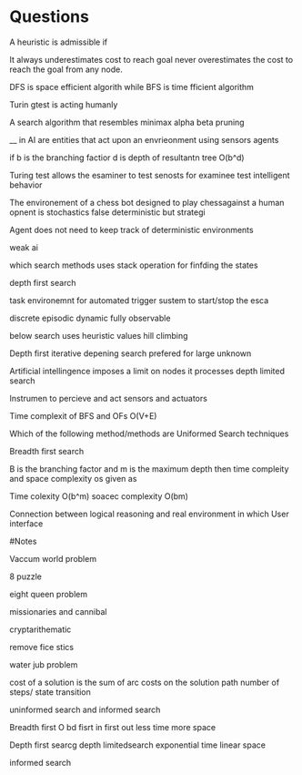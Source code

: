 # Questions

A heuristic is admissible if

It always underestimates cost to reach goal
never overestimates the cost to reach the goal from any node.

DFS is space efficient algorith while BFS is time fficient algorithm

Turin gtest is acting humanly

A search algorithm that resembles minimax
alpha beta pruning

__ in AI are entities that act upon an envrieonment using sensors
agents

if b is the branching factior d is depth of resultantn tree O(b^d)

Turing test allows the esaminer to test senosts for examinee
test intelligent behavior

The environement of a chess bot designed to play chessagainst a human opnent is stochastics
 false
deterministic but strategi 

Agent does not need to keep track of deterministic environments

weak ai

which search methods uses stack operation for finfding the states

 depth first search

task environemnt for automated trigger sustem to start/stop the esca

 discrete episodic dynamic fully observable

below search uses heuristic values
 hill climbing

Depth first iterative depening search prefered for large unknown

Artificial intellingence imposes a limit on nodes it processes
 depth limited search

Instrumen to percieve and act
 sensors and actuators

Time complexit of BFS and OFs
 O(V+E)

Which of the following method/methods are Uniformed Search techniques

 Breadth first search

B is the branching factor and m is the maximum depth then time compleity and space complexity os given as

Time colexity O(b^m) soacec complexity O(bm)

Connection between logical reasoning and real environment in which 
 User interface

#Notes

Vaccum world problem

8 puzzle

eight queen problem

missionaries and cannibal

cryptarithematic

remove fice stics

water jub problem

cost of a solution is the sum of arc costs on the solution path number of steps/ state transition

uninformed search and informed search

Breadth first O bd
fisrt in first out
less time more space

Depth first searcg
depth limitedsearch
exponential time linear space

informed search





